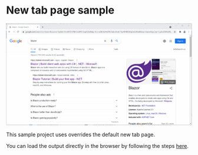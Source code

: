 ﻿# New tab page sample

![Demo](Demo.gif)

This sample project uses overrides the default new tab page.

You can load the output directly in the browser by following the steps [here](../README.md#test-the-sample-projects).